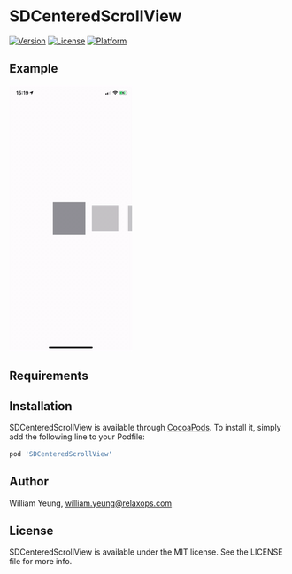 # SDCenteredScrollView

[![Version](https://img.shields.io/cocoapods/v/SDCenteredScrollView.svg?style=flat)](https://cocoapods.org/pods/SDCenteredScrollView)
[![License](https://img.shields.io/cocoapods/l/SDCenteredScrollView.svg?style=flat)](https://cocoapods.org/pods/SDCenteredScrollView)
[![Platform](https://img.shields.io/cocoapods/p/SDCenteredScrollView.svg?style=flat)](https://cocoapods.org/pods/SDCenteredScrollView)


## Example

![Demo](/demo.gif)

## Requirements

## Installation

SDCenteredScrollView is available through [CocoaPods](https://cocoapods.org). To install
it, simply add the following line to your Podfile:

```ruby
pod 'SDCenteredScrollView'
```

## Author

William Yeung, william.yeung@relaxops.com

## License

SDCenteredScrollView is available under the MIT license. See the LICENSE file for more info.
